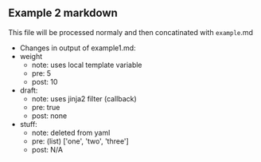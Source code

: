 ## Example 2 markdown

This file will be processed normaly and then concatinated with `example`.md

* Changes in output of example1.md:
* weight
  * note: uses local template variable
  * pre: 5
  * post: 10
* draft:
  * note: uses jinja2 filter (callback)
  * pre: true
  * post: none
* stuff:
  * note: deleted from yaml
  * pre: (list) ['one', 'two', 'three']
  * post: N/A

